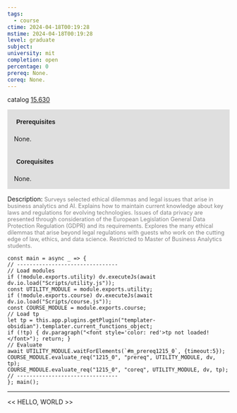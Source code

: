 ```yaml
---
tags:
  - course
ctime: 2024-04-18T00:19:28
mstime: 2024-04-18T00:19:28
level: graduate
subject: 
university: mit
completion: open
percentage: 0
prereq: None.
coreq: None.
---
```


catalog [15.630](http://student.mit.edu/catalog/m15b.html#15.630)

<span style="display: block; padding: 15px; background-color: rgb(100, 100, 100, 0.2);"><font id="m_prereq1215_0" style="display: block; font-family: Arial, sans-serif; font-weight: bold; padding: 5px">Prerequisites</font><br><span id="prereq1215_0">None.</span></span>
<span style="display: block; padding: 15px; background-color: rgb(100, 100, 100, 0.2);"><font id="m_coreq1215_0" style="display: block; font-family: Arial, sans-serif; font-weight: bold; padding: 5px">Corequisites</font><br><span id="coreq1215_0">None.</span></span>

<font style="">Description:</font>
<font style="color: grey; font-size: 0.8rem;">Surveys selected ethical dilemmas and legal issues that arise in business analytics and AI. Explains how to maintain current knowledge about key laws and regulations for evolving technologies. Issues of data privacy are presented through consideration of the European Legislation General Data Protection Regulation (GDPR) and its requirements. Explores the many ethical dilemmas that arise beyond legal regulations with guests who work on the cutting edge of law, ethics, and data science. Restricted to Master of Business Analytics students.</font>

```dataviewjs
const main = async _ => {
// --------------------------------
// Load modules
if (!module.exports.utility) dv.executeJs(await dv.io.load("Scripts/utility.js"));
const UTILITY_MODULE = module.exports.utility;
if (!module.exports.course) dv.executeJs(await dv.io.load("Scripts/course.js"));
const COURSE_MODULE = module.exports.course;
// Load tp
let tp = this.app.plugins.getPlugin("templater-obsidian").templater.current_functions_object;
if (!tp) { dv.paragraph("<font style='color: red'>tp not loaded!</font>"); return; }
// Evaluate
await UTILITY_MODULE.waitForElements(`#m_prereq1215_0`, {timeout:5});
COURSE_MODULE.evaluate_req("1215_0", "prereq", UTILITY_MODULE, dv, tp);
COURSE_MODULE.evaluate_req("1215_0", "coreq", UTILITY_MODULE, dv, tp);
// --------------------------------
}; main();
```

---

<< HELLO, WORLD >>
